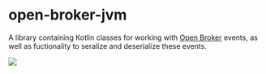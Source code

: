 # open-broker-jvm

A library containing Kotlin classes for working with [Open Broker](https://github.com/open-broker/specification/) events, as well as fuctionality to seralize and deserialize these events.

[![](https://jitpack.io/v/open-broker/open-broker-jvm.svg)](https://jitpack.io/#open-broker/open-broker-jvm)
